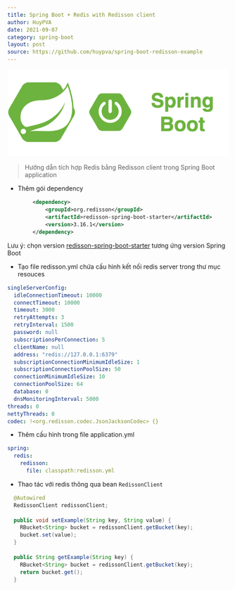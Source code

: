 ```yaml
---
title: Spring Boot + Redis with Redisson client
author: HuyPVA
date: 2021-09-07
category: spring-boot
layout: post
source: https://github.com/huypva/spring-boot-redisson-example
---
```


<div align="center">
    <img src="../assets/images/spring_boot_icon.png"/>
</div>

> Hướng dẫn tích hợp Redis bằng Redisson client trong Spring Boot application

- Thêm gói dependency
```xml
        <dependency>
			<groupId>org.redisson</groupId>
			<artifactId>redisson-spring-boot-starter</artifactId>
			<version>3.16.1</version>
		</dependency>
``` 

Lưu ý: chọn version [redisson-spring-boot-starter](https://github.com/redisson/redisson/tree/master/redisson-spring-boot-starter) tương ứng version Spring Boot

- Tạo file redisson.yml chứa cấu hình kết nối redis server trong thư mục resouces   

```yml
singleServerConfig:
  idleConnectionTimeout: 10000
  connectTimeout: 10000
  timeout: 3000
  retryAttempts: 3
  retryInterval: 1500
  password: null
  subscriptionsPerConnection: 5
  clientName: null
  address: "redis://127.0.0.1:6379"
  subscriptionConnectionMinimumIdleSize: 1
  subscriptionConnectionPoolSize: 50
  connectionMinimumIdleSize: 10
  connectionPoolSize: 64
  database: 0
  dnsMonitoringInterval: 5000
threads: 0
nettyThreads: 0
codec: !<org.redisson.codec.JsonJacksonCodec> {}
``` 

- Thêm cấu hình trong file application.yml

```yml
spring:
  redis:
    redisson:
      file: classpath:redisson.yml
```

- Thao tác với redis thông qua bean `RedissonClient`

```java
  @Autowired
  RedissonClient redissonClient;
    
  public void setExample(String key, String value) {
    RBucket<String> bucket = redissonClient.getBucket(key);
    bucket.set(value);
  }

  public String getExample(String key) {
    RBucket<String> bucket = redissonClient.getBucket(key);
    return bucket.get();
  }
```